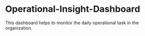 # Operational-Insight-Dashboard
This dashboard helps to monitor the daily operational task in the organization.
